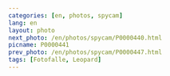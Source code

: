 ```yaml
---
categories: [en, photos, spycam]
lang: en
layout: photo
next_photo: /en/photos/spycam/P0000440.html
picname: P0000441
prev_photo: /en/photos/spycam/P0000447.html
tags: [Fotofalle, Leopard]
---
```

